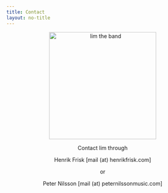 ```yaml
---
title: Contact
layout: no-title
---
```


<div align="center">
<img src="../media/img/lim_logo.jpg" alt="lim the band" style="width: 280px;" />
</div>
<div align="center">

Contact lim through

Henrik Frisk [mail (at) henrikfrisk.com]

or

Peter Nilsson [mail (at) peternilssonmusic.com]

</div>
